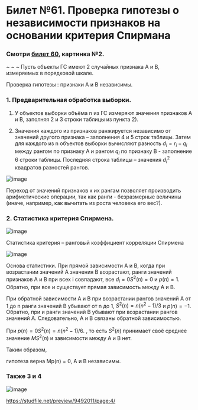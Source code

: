# Билет №61. Проверка гипотезы о независимости признаков на основании критерия Спирмана

### Смотри [билет 60](https://github.com/PetrSU-IMIT-2020/teorver2/edit/main/question60), картинка №2.

~
~
~
Пусть объекты ГС имеют 2 случайных признака А и В, измеряемых в порядковой шкале.

Проверка гипотезы : признаки А и В независимы.

### 1. Предварительная обработка выборки.

1) У объектов выборки объёма n из ГС измеряют значения признаков А и В, заполняя 2 и 3 строки таблицы из пункта 2).

2) Значения каждого из признаков ранжируется независимо от значений другого признака – заполнения 4 и 5 строк таблицы. Затем для каждого из n объектов выборки вычисляют разность $d_i = r_i - q_i$ между рангом по признаку А и рангом $q_i$ по признаку В - заполнение 6 строки таблицы. Последняя строка таблицы – значения $d_i^2$  квадратов разностей рангов.

![image](https://user-images.githubusercontent.com/78733604/211516650-425b4184-9058-48b9-be1e-dbe4eadb752f.png)

Переход от значений признаков к их рангам позволяет производить арифметические операции, так как ранги - безразмерные величины (иначе, например, как вычитать из роста человека его вес?).

###  2. Статистика критерия Спирмена.

![image](https://user-images.githubusercontent.com/78733604/211517434-21fab985-e582-4b0d-bab7-905a3687382f.png)

Статистика критерия – ранговый коэффициент корреляции Спирмена

![image](https://user-images.githubusercontent.com/78733604/211517477-10638d73-3013-4bc3-b9c1-38267243dd61.png)

Основа статистики. При прямой зависимости А и В, когда при возрастании значений А значения В возрастают, ранги значений признаков А и В при всех i совпадают, все $d_i = 0 S^2 (n) = 0$ и $p(n)=1$. Обратно, при все  и существует прямая зависимость между А и В.

При обратной зависимости А и В при возрастании рангов значений А от 1 до n ранги значений В убывают от n до 1, $S^2 (n) = n (n^2 - 1)/3$ и $p(n) = -1$. Обратно, при и ранги значений В убывают при возрастании рангов значений А. Следовательно, А и В связаны обратной зависимостью.

При $p(n) = 0 S^2(n) = n(n^2 - 1)/6$. , то есть $S^2 (n)$ принимает своё среднее значение $MS^2 (n)$ и зависимости между А и В нет.

Таким образом,

гипотеза верна Mp(n) = 0, А и В независимы.

### Также 3 и 4

![image](https://user-images.githubusercontent.com/78733604/211518833-f595cac9-364c-43d5-b747-09a56af340ff.png)

https://studfile.net/preview/9492011/page:4/

